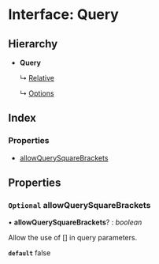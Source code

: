
# Interface: Query

## Hierarchy

* **Query**

  ↳ [Relative](_address_3_2_0_index_d_.uri.options.relative.md)

  ↳ [Options](_address_3_2_0_index_d_.uri.options.options.md)

## Index

### Properties

* [allowQuerySquareBrackets](_address_3_2_0_index_d_.uri.options.query.md#optional-allowquerysquarebrackets)

## Properties

### `Optional` allowQuerySquareBrackets

• **allowQuerySquareBrackets**? : *boolean*

Allow the use of [] in query parameters.

**`default`** false
